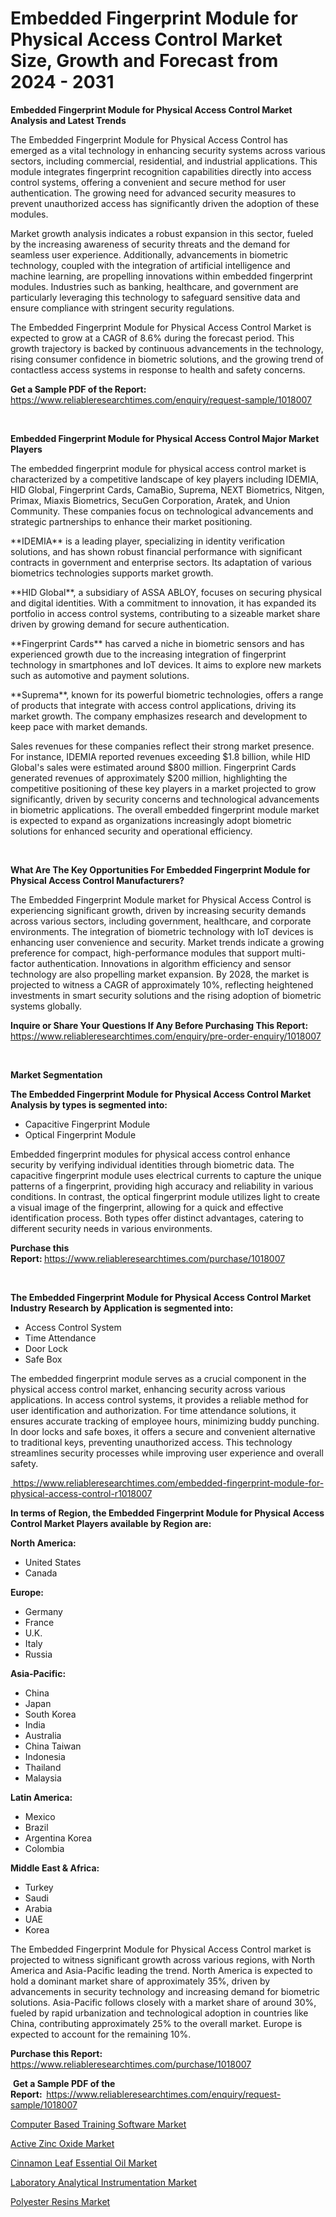 <p><h1>Embedded Fingerprint Module for Physical Access Control Market Size, Growth and Forecast from 2024 - 2031</h1></p><p><strong>Embedded Fingerprint Module for Physical Access Control Market Analysis and Latest Trends</strong></p>
<p><p>The Embedded Fingerprint Module for Physical Access Control has emerged as a vital technology in enhancing security systems across various sectors, including commercial, residential, and industrial applications. This module integrates fingerprint recognition capabilities directly into access control systems, offering a convenient and secure method for user authentication. The growing need for advanced security measures to prevent unauthorized access has significantly driven the adoption of these modules.</p><p>Market growth analysis indicates a robust expansion in this sector, fueled by the increasing awareness of security threats and the demand for seamless user experience. Additionally, advancements in biometric technology, coupled with the integration of artificial intelligence and machine learning, are propelling innovations within embedded fingerprint modules. Industries such as banking, healthcare, and government are particularly leveraging this technology to safeguard sensitive data and ensure compliance with stringent security regulations.</p><p>The Embedded Fingerprint Module for Physical Access Control Market is expected to grow at a CAGR of 8.6% during the forecast period. This growth trajectory is backed by continuous advancements in the technology, rising consumer confidence in biometric solutions, and the growing trend of contactless access systems in response to health and safety concerns.</p></p>
<p><strong>Get a Sample PDF of the Report:&nbsp;</strong> <a href="https://www.reliableresearchtimes.com/enquiry/request-sample/1018007">https://www.reliableresearchtimes.com/enquiry/request-sample/1018007</a></p>
<p>&nbsp;</p>
<p><strong>Embedded Fingerprint Module for Physical Access Control Major Market Players</strong></p>
<p><p>The embedded fingerprint module for physical access control market is characterized by a competitive landscape of key players including IDEMIA, HID Global, Fingerprint Cards, CamaBio, Suprema, NEXT Biometrics, Nitgen, Primax, Miaxis Biometrics, SecuGen Corporation, Aratek, and Union Community. These companies focus on technological advancements and strategic partnerships to enhance their market positioning.</p><p>**IDEMIA** is a leading player, specializing in identity verification solutions, and has shown robust financial performance with significant contracts in government and enterprise sectors. Its adaptation of various biometrics technologies supports market growth.</p><p>**HID Global**, a subsidiary of ASSA ABLOY, focuses on securing physical and digital identities. With a commitment to innovation, it has expanded its portfolio in access control systems, contributing to a sizeable market share driven by growing demand for secure authentication.</p><p>**Fingerprint Cards** has carved a niche in biometric sensors and has experienced growth due to the increasing integration of fingerprint technology in smartphones and IoT devices. It aims to explore new markets such as automotive and payment solutions.</p><p>**Suprema**, known for its powerful biometric technologies, offers a range of products that integrate with access control applications, driving its market growth. The company emphasizes research and development to keep pace with market demands.</p><p>Sales revenues for these companies reflect their strong market presence. For instance, IDEMIA reported revenues exceeding $1.8 billion, while HID Global's sales were estimated around $800 million. Fingerprint Cards generated revenues of approximately $200 million, highlighting the competitive positioning of these key players in a market projected to grow significantly, driven by security concerns and technological advancements in biometric applications. The overall embedded fingerprint module market is expected to expand as organizations increasingly adopt biometric solutions for enhanced security and operational efficiency.</p></p>
<p>&nbsp;</p>
<p><strong>What Are The Key Opportunities For Embedded Fingerprint Module for Physical Access Control Manufacturers?</strong></p>
<p><p>The Embedded Fingerprint Module market for Physical Access Control is experiencing significant growth, driven by increasing security demands across various sectors, including government, healthcare, and corporate environments. The integration of biometric technology with IoT devices is enhancing user convenience and security. Market trends indicate a growing preference for compact, high-performance modules that support multi-factor authentication. Innovations in algorithm efficiency and sensor technology are also propelling market expansion. By 2028, the market is projected to witness a CAGR of approximately 10%, reflecting heightened investments in smart security solutions and the rising adoption of biometric systems globally.</p></p>
<p><strong>Inquire or Share Your Questions If Any Before Purchasing This Report:</strong> <a href="https://www.reliableresearchtimes.com/enquiry/pre-order-enquiry/1018007">https://www.reliableresearchtimes.com/enquiry/pre-order-enquiry/1018007</a></p>
<p>&nbsp;</p>
<p><strong>Market Segmentation</strong></p>
<p><strong>The Embedded Fingerprint Module for Physical Access Control Market Analysis by types is segmented into:</strong></p>
<p><ul><li>Capacitive Fingerprint Module</li><li>Optical Fingerprint Module</li></ul></p>
<p><p>Embedded fingerprint modules for physical access control enhance security by verifying individual identities through biometric data. The capacitive fingerprint module uses electrical currents to capture the unique patterns of a fingerprint, providing high accuracy and reliability in various conditions. In contrast, the optical fingerprint module utilizes light to create a visual image of the fingerprint, allowing for a quick and effective identification process. Both types offer distinct advantages, catering to different security needs in various environments.</p></p>
<p><strong>Purchase this Report:&nbsp;</strong><a href="https://www.reliableresearchtimes.com/purchase/1018007">https://www.reliableresearchtimes.com/purchase/1018007</a></p>
<p>&nbsp;</p>
<p><strong>The Embedded Fingerprint Module for Physical Access Control Market Industry Research by Application is segmented into:</strong></p>
<p><ul><li>Access Control System</li><li>Time Attendance</li><li>Door Lock</li><li>Safe Box</li></ul></p>
<p><p>The embedded fingerprint module serves as a crucial component in the physical access control market, enhancing security across various applications. In access control systems, it provides a reliable method for user identification and authorization. For time attendance solutions, it ensures accurate tracking of employee hours, minimizing buddy punching. In door locks and safe boxes, it offers a secure and convenient alternative to traditional keys, preventing unauthorized access. This technology streamlines security processes while improving user experience and overall safety.</p></p>
<p><a href="https://www.reliableresearchtimes.com/embedded-fingerprint-module-for-physical-access-control-r1018007">&nbsp;https://www.reliableresearchtimes.com/embedded-fingerprint-module-for-physical-access-control-r1018007</a></p>
<p><strong>In terms of Region, the Embedded Fingerprint Module for Physical Access Control Market Players available by Region are:</strong></p>
<p>
    <p> <strong> North America: </strong>
        <ul>
            <li>United States</li>
            <li>Canada</li>
        </ul>
        </p> 
    <p> <strong> Europe: </strong>
        <ul>
            <li>Germany</li>
            <li>France</li>
            <li>U.K.</li>
            <li>Italy</li>
            <li>Russia</li>
        </ul>
        </p> 
    <p> <strong> Asia-Pacific: </strong>
        <ul>
            <li>China</li>
            <li>Japan</li>
            <li>South Korea</li>
            <li>India</li>
            <li>Australia</li>
            <li>China Taiwan</li>
            <li>Indonesia</li>
            <li>Thailand</li>
            <li>Malaysia</li>
        </ul>
        </p> 
    <p> <strong> Latin America: </strong>
        <ul>
            <li>Mexico</li>
            <li>Brazil</li>
            <li>Argentina Korea</li>
            <li>Colombia</li>
        </ul>
        </p> 
    <p> <strong> Middle East & Africa: </strong>
        <ul>
            <li>Turkey</li>
            <li>Saudi</li>
            <li>Arabia</li>
            <li>UAE</li>
            <li>Korea</li>
        </ul>
    </p>
    </p>
<p><p>The Embedded Fingerprint Module for Physical Access Control market is projected to witness significant growth across various regions, with North America and Asia-Pacific leading the trend. North America is expected to hold a dominant market share of approximately 35%, driven by advancements in security technology and increasing demand for biometric solutions. Asia-Pacific follows closely with a market share of around 30%, fueled by rapid urbanization and technological adoption in countries like China, contributing approximately 25% to the overall market. Europe is expected to account for the remaining 10%.</p></p>
<p><strong>Purchase this Report: </strong><a href="https://www.reliableresearchtimes.com/purchase/1018007">https://www.reliableresearchtimes.com/purchase/1018007</a></p>
<p>&nbsp;<strong>Get a Sample PDF of the Report:&nbsp;&nbsp;</strong><a href="https://www.reliableresearchtimes.com/enquiry/request-sample/1018007">https://www.reliableresearchtimes.com/enquiry/request-sample/1018007</a></p>
<p><strong></strong></p>
<p><p><a href="https://www.linkedin.com/pulse/computer-based-training-software-market-research-report-forecast-mz08f?trackingId=GHI8Z1xHQTaxqYYoKhWrsA%3D%3D">Computer Based Training Software Market</a></p><p><a href="https://medium.com/@bernadette.hunter4468/the-active-zinc-oxide-market-report-analyzes-important-operational-and-performance-data-so-one-645ec71055c3">Active Zinc Oxide Market</a></p><p><a href="https://issuu.com/reportprime-2/docs/cinnamon-leaf-essential-oil-market-_9a84fff0478ace">Cinnamon Leaf Essential Oil Market</a></p><p><a href="https://github.com/globismark/Market-Research-Report-List-5/blob/main/laboratory-analytical-instrumentation-market.md">Laboratory Analytical Instrumentation Market</a></p><p><a href="https://medium.com/@bernadette.hunter4468/the-global-market-overview-of-the-polyester-resins-market-provides-a-unique-perspective-on-the-6a00cb6190b3">Polyester Resins Market</a></p></p>